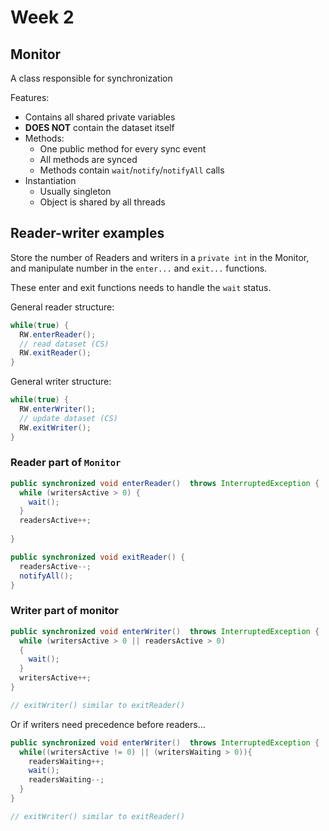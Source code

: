 # Week 2

## Monitor

A class responsible for synchronization

Features:
* Contains all shared private variables
* **DOES NOT** contain the dataset itself
* Methods:
  * One public method for every sync event
  * All methods are synced
  * Methods contain `wait`/`notify`/`notifyAll` calls
* Instantiation
  * Usually singleton
  * Object is shared by all threads

## Reader-writer examples

Store the number of Readers and writers in a `private int` in the Monitor, and manipulate number in the `enter...` and `exit...` functions.

These enter and exit functions needs to handle the `wait` status.


General reader structure:
~~~ java
while(true) { 
  RW.enterReader(); 
  // read dataset (CS) 
  RW.exitReader(); 
}
~~~

General writer structure:
~~~ java
while(true) { 
  RW.enterWriter(); 
  // update dataset (CS) 
  RW.exitWriter(); 
}
~~~

### Reader part of `Monitor`
~~~ java
public synchronized void enterReader()  throws InterruptedException { 
  while (writersActive > 0) {  
    wait();  
  } 
  readersActive++; 
            
} 

public synchronized void exitReader() { 
  readersActive--; 
  notifyAll(); 
}
~~~

### Writer part of monitor


~~~ java
public synchronized void enterWriter()  throws InterruptedException { 
  while (writersActive > 0 || readersActive > 0) 
  { 
    wait(); 
  } 
  writersActive++; 
}

// exitWriter() similar to exitReader()

~~~

Or if writers need precedence before readers...

~~~ java
public synchronized void enterWriter()  throws InterruptedException { 
  while((writersActive != 0) || (writersWaiting > 0)){ 
    readersWaiting++; 
    wait(); 
    readersWaiting--; 
  }
}

// exitWriter() similar to exitReader()

~~~

